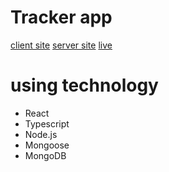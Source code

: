 # Tracker app

 [client site](https://github.com/abdurrahmancc/tracker-app)
 [server site](https://github.com/abdurrahmancc/tracker-app-server)
 [live](https://iridescent-kashata-cacab0.netlify.app/dashboard)

 # using technology

 <ul>
     <li>React</li>
    <li>Typescript</li>
    <li>Node.js</li>
    <li>Mongoose</li>
    <li>MongoDB</li>
 </ul>




